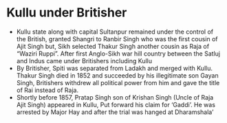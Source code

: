 # Kullu under Britisher
 * Kullu state along with capital Sultanpur remained under the control of the British, granted Shangri to Ranbir Singh who was the first cousin of Ajit Singh but, Sikh selected Thakur Singh another cousin as Raja of “Waziri Ruppi”. After first Anglo-Sikh war hill country between the Satluj and Indus came under Britishers including Kullu
  * By Britisher, Spiti was separated from Ladakh and merged with Kullu. Thakur Singh died in 1852 and succeeded by his illegitimate son Gayan Singh, Britishers withdrew all political power from him and gave the title of Rai instead of Raja.
 * Shortly before 1857, Pratap Singh son of Krishan Singh (Uncle of Raja Ajit Singh) appeared in Kullu, Put forward his claim for ‘Gaddi’. He was arrested by Major Hay and after the trial was hanged at Dharamshala’